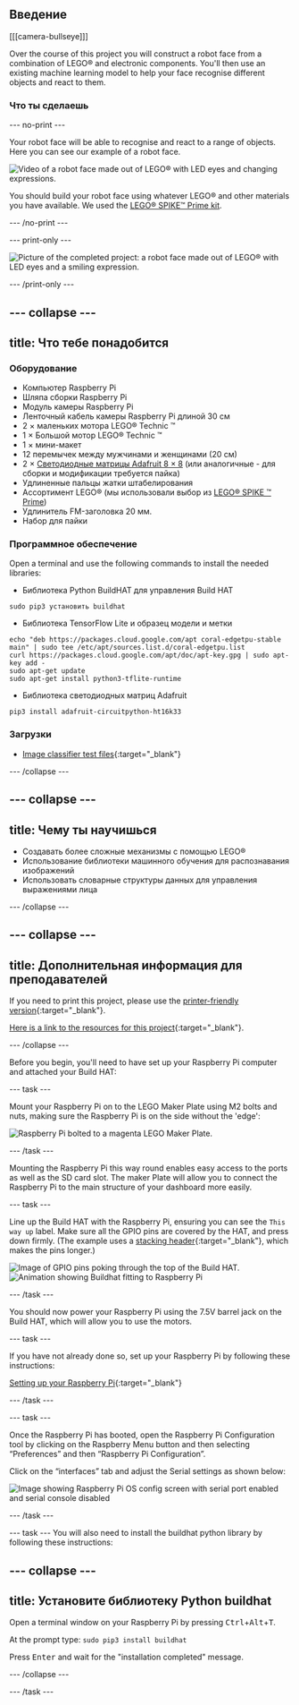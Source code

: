 ## Введение

[[[camera-bullseye]]]

Over the course of this project you will construct a robot face from a combination of LEGO® and electronic components. You'll then use an existing machine learning model to help your face recognise different objects and react to them.

### Что ты сделаешь

--- no-print ---

Your robot face will be able to recognise and react to a range of objects. Here you can see our example of a robot face.

![Video of a robot face made out of LEGO® with LED eyes and changing expressions.](images/robot_face.gif)

You should build your robot face using whatever LEGO® and other materials you have available. We used the [LEGO® SPIKE™ Prime kit](https://education.lego.com/en-gb/product/spike-prime).

--- /no-print ---

--- print-only ---

![Picture of the completed project: a robot face made out of LEGO® with LED eyes and a smiling expression.](images/robot_face.jpg)

--- /print-only ---

--- collapse ---
---
title: Что тебе понадобится
---
### Оборудование

+ Компьютер Raspberry Pi
+ Шляпа сборки Raspberry Pi
+ Модуль камеры Raspberry Pi
+ Ленточный кабель камеры Raspberry Pi длиной 30 см
+ 2 × маленьких мотора LEGO® Technic ™
+ 1 × Большой мотор LEGO® Technic ™
+ 1 × мини-макет
+ 12 перемычек между мужчинами и женщинами (20 см)
+ 2 × [Светодиодные матрицы Adafruit 8 × 8](https://www.adafruit.com/product/1049) (или аналогичные - для сборки и модификации требуется пайка)
+ Удлиненные пальцы жатки штабелирования
+ Ассортимент LEGO® (мы использовали выбор из [LEGO® SPIKE ™ Prime](https://education.lego.com/en-gb/product/spike-prime))
+ Удлинитель FM-заголовка 20 мм.
+ Набор для пайки

### Программное обеспечение

Open a terminal and use the following commands to install the needed libraries:

+ Библиотека Python BuildHAT для управления Build HAT

```
sudo pip3 установить buildhat
```

+ Библиотека TensorFlow Lite и образец модели и метки

```
echo "deb https://packages.cloud.google.com/apt coral-edgetpu-stable main" | sudo tee /etc/apt/sources.list.d/coral-edgetpu.list
curl https://packages.cloud.google.com/apt/doc/apt-key.gpg | sudo apt-key add -
sudo apt-get update
sudo apt-get install python3-tflite-runtime
```

+ Библиотека светодиодных матриц Adafruit

```
pip3 install adafruit-circuitpython-ht16k33
```

### Загрузки

+ [Image classifier test files](https://rpf.io/p/en/lego-robot-face-go){:target="_blank"}

--- /collapse ---

--- collapse ---
---
title: Чему ты научишься
---

+ Создавать более сложные механизмы с помощью LEGO®
+ Использование библиотеки машинного обучения для распознавания изображений
+ Использовать словарные структуры данных для управления выражениями лица

--- /collapse ---

--- collapse ---
---
title: Дополнительная информация для преподавателей
---

If you need to print this project, please use the [printer-friendly version](https://projects.raspberrypi.org/en/projects/robot-face/print){:target="_blank"}.

[Here is a link to the resources for this project](https://rpf.io/p/en/lego-robot-face-go){:target="_blank"}.

--- /collapse ---

Before you begin, you'll need to have set up your Raspberry Pi computer and attached your Build HAT:

--- task ---

Mount your Raspberry Pi on to the LEGO Maker Plate using M2 bolts and nuts, making sure the Raspberry Pi is on the side without the 'edge':

 ![Raspberry Pi bolted to a magenta LEGO Maker Plate.](images/build_11.jpg)

--- /task ---

Mounting the Raspberry Pi this way round enables easy access to the ports as well as the SD card slot. The maker Plate will allow you to connect the Raspberry Pi to the main structure of your dashboard more easily.

--- task ---

Line up the Build HAT with the Raspberry Pi, ensuring you can see the `This way up` label. Make sure all the GPIO pins are covered by the HAT, and press down firmly. (The example uses a [stacking header](https://www.adafruit.com/product/2223){:target="_blank"}, which makes the pins longer.)

![Image of GPIO pins poking through the top of the Build HAT.](images/build_15.jpg) ![Animation showing Buildhat fitting to Raspberry Pi](images/haton.gif)

--- /task ---

You should now power your Raspberry Pi using the 7.5V barrel jack on the Build HAT, which will allow you to use the motors.

--- task ---

If you have not already done so, set up your Raspberry Pi by following these instructions:

[Setting up your Raspberry Pi](https://projects.raspberrypi.org/en/projects/raspberry-pi-setting-up){:target="_blank"}

--- /task ---

--- task ---

Once the Raspberry Pi has booted, open the Raspberry Pi Configuration tool by clicking on the Raspberry Menu button and then selecting “Preferences” and then “Raspberry Pi Configuration”.

Click on the “interfaces” tab and adjust the Serial settings as shown below:

![Image showing Raspberry Pi OS config screen with serial port enabled and serial console disabled](images/configshot.jpg)

--- /task ---

--- task --- You will also need to install the buildhat python library by following these instructions:

--- collapse ---
---
title: Установите библиотеку Python buildhat
---

Open a terminal window on your Raspberry Pi by pressing <kbd>Ctrl</kbd>+<kbd>Alt</kbd>+<kbd>T</kbd>.

At the prompt type: `sudo pip3 install buildhat`

Press <kbd>Enter</kbd> and wait for the "installation completed" message.

--- /collapse ---

--- /task ---
